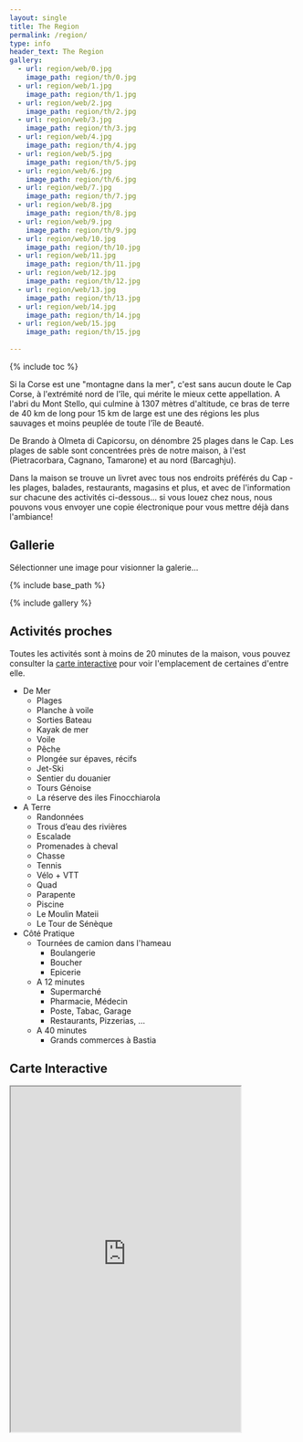 ```yaml
---
layout: single
title: The Region
permalink: /region/
type: info
header_text: The Region
gallery:
  - url: region/web/0.jpg
    image_path: region/th/0.jpg
  - url: region/web/1.jpg
    image_path: region/th/1.jpg
  - url: region/web/2.jpg
    image_path: region/th/2.jpg
  - url: region/web/3.jpg
    image_path: region/th/3.jpg
  - url: region/web/4.jpg
    image_path: region/th/4.jpg
  - url: region/web/5.jpg
    image_path: region/th/5.jpg
  - url: region/web/6.jpg
    image_path: region/th/6.jpg
  - url: region/web/7.jpg
    image_path: region/th/7.jpg
  - url: region/web/8.jpg
    image_path: region/th/8.jpg
  - url: region/web/9.jpg
    image_path: region/th/9.jpg
  - url: region/web/10.jpg
    image_path: region/th/10.jpg
  - url: region/web/11.jpg
    image_path: region/th/11.jpg
  - url: region/web/12.jpg
    image_path: region/th/12.jpg
  - url: region/web/13.jpg
    image_path: region/th/13.jpg
  - url: region/web/14.jpg
    image_path: region/th/14.jpg
  - url: region/web/15.jpg
    image_path: region/th/15.jpg
  
---
```


{% include toc %}

Si la Corse est une "montagne dans la mer", c'est sans aucun doute le
Cap Corse, à l'extrémité nord de l'île, qui mérite le mieux cette
appellation. A l'abri du Mont Stello, qui culmine à 1307 mètres
d'altitude, ce bras de terre de 40 km de long pour 15 km de large est
une des régions les plus sauvages et moins peuplée de toute l'île de
Beauté.

De Brando à Olmeta di Capicorsu, on dénombre 25 plages dans le
Cap. Les plages de sable sont concentrées près de notre maison, à
l'est (Pietracorbara, Cagnano, Tamarone) et au nord (Barcaghju).

Dans la maison se trouve un livret avec tous nos endroits préférés
du Cap - les plages, balades, restaurants, magasins et plus, et
avec de l'information sur chacune des activités ci-dessous... si vous
louez chez nous, nous pouvons vous envoyer une copie électronique
pour vous mettre déjà dans l'ambiance!

## Gallerie

Sélectionner une image pour visionner la galerie...

{% include base_path %}

{% include gallery %}

## Activités proches

Toutes les activités sont à moins de 20 minutes de la maison, vous
pouvez consulter la [carte interactive](#carte-interactive) pour voir
l'emplacement de certaines d'entre elle.

* De Mer
  * Plages
  * Planche à voile
  * Sorties Bateau
  * Kayak de mer
  * Voile
  * Pêche
  * Plongée sur épaves, récifs
  * Jet-Ski
  * Sentier du douanier
  * Tours Génoise
  * La réserve des iles Finocchiarola
* A Terre
  * Randonnées
  * Trous d’eau des rivières
  * Escalade
  * Promenades à cheval
  * Chasse
  * Tennis
  * Vélo + VTT
  * Quad
  * Parapente
  * Piscine
  * Le Moulin Mateii
  * Le Tour de Sénèque
* Côté Pratique
  * Tournées de camion dans l'hameau
    * Boulangerie
    * Boucher
    * Epicerie
  * A 12 minutes
    * Supermarché
    * Pharmacie, Médecin
    * Poste, Tabac, Garage
    * Restaurants, Pizzerias, ...
  * A 40 minutes
    * Grands commerces à Bastia
 
## Carte Interactive

<div style='position: relative; width: 80%; height: 0px; padding-bottom: 120%;'>
<iframe style='position: absolute; left: 0px; top: 0px; width: 100%; height: 100%'
    src="https://www.google.com/maps/d/embed?mid=1il_aDvI5sn3KuWTmbKxdpkflZ14">
</iframe>
</div>
